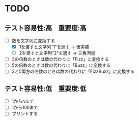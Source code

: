 # TODO

## テスト容易性:高　重要度:高

- [ ] 数を文字列に変換する
  - [x] 1を渡すと文字列"1"を返す -> 仮実装
  - [ ] 2を渡すと文字列"2"を返す -> 三角測量

- [ ] 3の倍数のときは数の代わりに「Fizz」に変換する
- [ ] 5の倍数のときは数の代わりに「Buzz」に変換する
- [ ] 3と5両方の倍数のときは数の代わりに「FizzBuzz」に変換する

## テスト容易性:低　重要度:低

- [ ] 1からnまで
- [ ] 1から100まで
- [ ] プリントする
